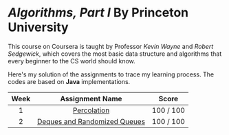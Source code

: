 # *Algorithms, Part I* By Princeton University
This course on Coursera is taught by Professor *Kevin Wayne* and *Robert Sedgewick*, which covers the most basic data structure and algorithms that every beginner to the CS world should know.

Here's my solution of the assignments to trace my learning process. The codes are based on __Java__ implementations.

Week  | Assignment Name  | Score
:----: | :-----: | ------ 
1  | [Percolation](https://github.com/neekoleung/coursera-algorithms-by-princeton/tree/master/percolation) | 100 / 100
2  | [Deques and Randomized Queues](https://github.com/neekoleung/coursera-algorithms-by-princeton/tree/master/queues) | 100 / 100 
